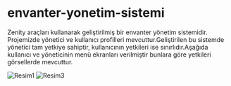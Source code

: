 # envanter-yonetim-sistemi
Zenity araçları kullanarak geliştirilmiş bir envanter yönetim sistemidir.
Projemizde yönetici ve kullanıcı profilleri mevcuttur.Geliştirilen bu sistemde yönetici tam yetkiye sahiptir, kullanıcının yetkileri ise sınırlıdır.Aşağıda kullanıcı ve yöneticinin menü ekranları verilmiştir bunlara göre yetkileri görsellerde mevcuttur.

![Resim1](https://github.com/user-attachments/assets/7878fce0-9eee-40f4-95d3-c83baa266308)
![Resim3](https://github.com/user-attachments/assets/d9aa91a2-28af-460b-a6b1-5d475bb94d3a)
